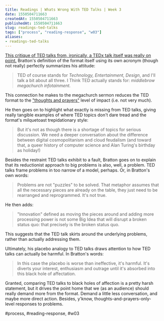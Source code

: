 ```yaml
---
title: Readings | Whats Wrong With TED Talks | Week 3
date: 1550504711663
createdAt: 1550504711663
publishedAt: 1550504711663
slug: readings-ted-talks
tags: ["process", "reading-response", "w03"]
aliases:
- readings-ted-talks
---
```


[This critique of TED talks from, ironically, a TEDx talk itself was really on point.](https://www.theguardian.com/commentisfree/2013/dec/30/we-need-to-talk-about-ted) Bratton's definition of the format itself using its own acronym (though not really) perfectly summarizes his attitude:

> TED of course stands for _Technology, Entertainment, Design_, and I'll talk a bit about all three. I Think TED actually stands for: _middlebrow megachurch infotainment._

This connection he makes to the megachurch sermon reduces the TED format to the ["thoughts and prayers"](https://www.thoughtsandprayersthegame.com/) level of impact (i.e. not very much).

He then goes on to highlight what exactly is missing from TED talks, giving really tangible examples of where TED topics don't dare tread and the format's milquetoast trepidationary style:

> But it's not as though there is a shortage of topics for serious discussion. We need a deeper conversation about the difference between digital cosmopolitanism and cloud feudalism (and toward that, a queer history of computer science and Alan Turing's birthday as holiday!)

Besides the restraint TED talks exhibit to a fault, Bratton goes on to explain that its reductionist approach to big problems is also, well, a problem. TED talks frame problems in too narrow of a model, perhaps. Or, in Bratton's own words:

> Problems are not "puzzles" to be solved. That metaphor assumes that all the necessary pieces are already on the table, they just need to be rearranged and reprogrammed. It's not true.

He then adds:

> "Innovation" defined as moving the pieces around and adding more processing power is not some Big Idea that will disrupt a broken status quo: that precisely is the broken status quo.

This suggests that the TED talk skirts around the underlying problems, rather than actually addressing them.

Ultimately, his placebo analogy to TED talks draws attention to how TED talks can actually be harmful. In Bratton's words:

> In this case the placebo is worse than ineffective, it's harmful. It's diverts your interest, enthusiasm and outrage until it's absorbed into this black hole of affectation.

Granted, comparing TED talks to black holes of affection is a pretty harsh statement, but it drives the point home that we (as an audience) should really demand more from the format. Demand a little less conversation, and maybe more direct action. Besides, y'know, thoughts-and-prayers-only-level responses to problems.

#process, #reading-response, #w03
